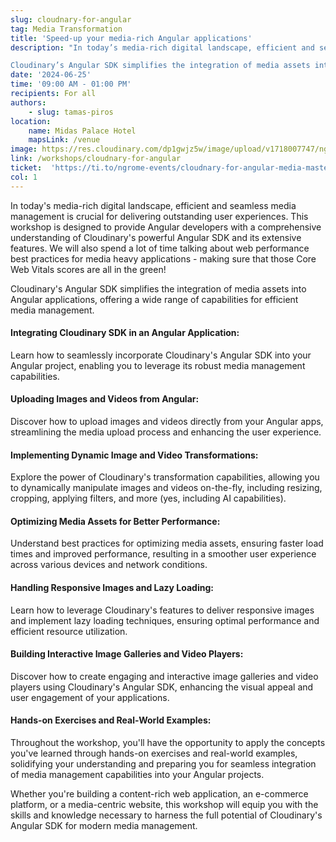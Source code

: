 ```yaml
---
slug: cloudnary-for-angular
tag: Media Transformation
title: 'Speed-up your media-rich Angular applications'
description: "In today’s media-rich digital landscape, efficient and seamless media management is crucial for delivering outstanding user experiences. This workshop is designed to provide Angular developers with a comprehensive understanding of Cloudinary’s powerful Angular SDK and its extensive features. We will also spend a lot of time talking about web performance best practices for media heavy applications - making sure that those Core Web Vitals scores are all in the green!

Cloudinary’s Angular SDK simplifies the integration of media assets into Angular applications, offering a wide range of capabilities for efficient media management."
date: '2024-06-25'
time: '09:00 AM - 01:00 PM'
recipients: For all
authors: 
    - slug: tamas-piros
location: 
    name: Midas Palace Hotel
    mapsLink: /venue
image: https://res.cloudinary.com/dp1gwjz5w/image/upload/v1718007747/ngrome-workshops/Tamas-Piros-Workshop_scwp5v.jpg
link: /workshops/cloudnary-for-angular
ticket:  'https://ti.to/ngrome-events/cloudnary-for-angular-media-mastery-workshop'
col: 1
---
```


In today's media-rich digital landscape, efficient and seamless media management is crucial for delivering outstanding user experiences. This workshop is designed to provide Angular developers with a comprehensive understanding of Cloudinary's powerful Angular SDK and its extensive features. We will also spend a lot of time talking about web performance best practices for media heavy applications - making sure that those Core Web Vitals scores are all in the green!


Cloudinary's Angular SDK simplifies the integration of media assets into Angular applications, offering a wide range of capabilities for efficient media management.

#### Integrating Cloudinary SDK in an Angular Application:
Learn how to seamlessly incorporate Cloudinary's Angular SDK into your Angular project, enabling you to leverage its robust media management capabilities.

#### Uploading Images and Videos from Angular:
Discover how to upload images and videos directly from your Angular apps, streamlining the media upload process and enhancing the user experience.

#### Implementing Dynamic Image and Video Transformations:
Explore the power of Cloudinary's transformation capabilities, allowing you to dynamically manipulate images and videos on-the-fly, including resizing, cropping, applying filters, and more (yes, including AI capabilities).

#### Optimizing Media Assets for Better Performance:
Understand best practices for optimizing media assets, ensuring faster load times and improved performance, resulting in a smoother user experience across various devices and network conditions.

#### Handling Responsive Images and Lazy Loading:
Learn how to leverage Cloudinary's features to deliver responsive images and implement lazy loading techniques, ensuring optimal performance and efficient resource utilization.

#### Building Interactive Image Galleries and Video Players:
Discover how to create engaging and interactive image galleries and video players using Cloudinary's Angular SDK, enhancing the visual appeal and user engagement of your applications.

#### Hands-on Exercises and Real-World Examples:
Throughout the workshop, you'll have the opportunity to apply the concepts you've learned through hands-on exercises and real-world examples, solidifying your understanding and preparing you for seamless integration of media management capabilities into your Angular projects.

Whether you're building a content-rich web application, an e-commerce platform, or a media-centric website, this workshop will equip you with the skills and knowledge necessary to harness the full potential of Cloudinary's Angular SDK for modern media management.